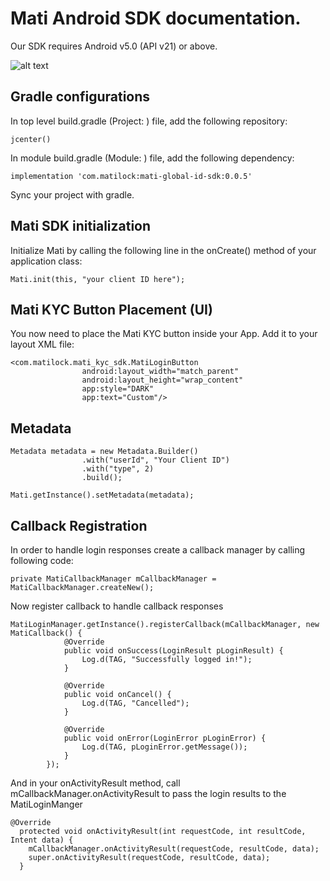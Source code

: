# Mati Android SDK documentation.
Our SDK requires Android v5.0 (API v21) or above.

![alt text](https://github.com/MatiFace/mati-global-id-sdk/blob/master/Group%2011.png)

## Gradle configurations

In top level build.gradle (Project: ) file, add the following repository:

    jcenter()
    
In module build.gradle (Module: ) file, add the following dependency:

    implementation 'com.matilock:mati-global-id-sdk:0.0.5'
    
Sync your project with gradle.

    
## Mati SDK initialization

Initialize Mati by calling the following line in the onCreate() method of your application class:

    Mati.init(this, "your client ID here");

## Mati KYC Button Placement (UI)

You now need to place the Mati KYC button inside your App. Add it to your layout XML file:

    <com.matilock.mati_kyc_sdk.MatiLoginButton
                    android:layout_width="match_parent"
                    android:layout_height="wrap_content"
                    app:style="DARK"
    				app:text="Custom"/>

## Metadata

    Metadata metadata = new Metadata.Builder()
                    .with("userId", "Your Client ID")
                    .with("type", 2)
                    .build();
    
    Mati.getInstance().setMetadata(metadata);

## Callback Registration

In order to handle login responses create a callback manager by calling following code:

    private MatiCallbackManager mCallbackManager = MatiCallbackManager.createNew();

Now register callback to handle callback responses

    MatiLoginManager.getInstance().registerCallback(mCallbackManager, new MatiCallback() {
                @Override
                public void onSuccess(LoginResult pLoginResult) {
                    Log.d(TAG, "Successfully logged in!");
                }
    
                @Override
                public void onCancel() {
                    Log.d(TAG, "Cancelled");
                }
    
                @Override
                public void onError(LoginError pLoginError) {
                    Log.d(TAG, pLoginError.getMessage());
                }
            });

And in your onActivityResult method, call mCallbackManager.onActivityResult to pass the login results to the MatiLoginManger

    @Override
      protected void onActivityResult(int requestCode, int resultCode, Intent data) {
        mCallbackManager.onActivityResult(requestCode, resultCode, data);
        super.onActivityResult(requestCode, resultCode, data);
      }
